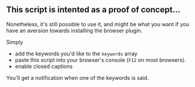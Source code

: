 ## This script is intented as a proof of concept...
Nonetheless, it's still possible to use it, and might be what 
you want if you have an aversion towards installing the browser plugin.

Simply
* add the keywords you'd like to the `keywords` array
* paste this script into your browser's console (`F12` on most browsers).
* enable closed captions

You'll get a notification when one of the keywords is said.